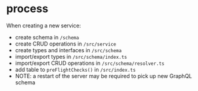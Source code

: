 # process

When creating a new service:
- create schema in `/schema`
- create CRUD operations in `/src/service`
- create types and interfaces in `/src/schema`
- import/export types in `/src/schema/index.ts`
- import/export CRUD operations in `/src/schema/resolver.ts`
- add table to `preFlightChecks()` in `/src/index.ts`
- NOTE: a restart of the server may be required to pick up new GraphQL schema
